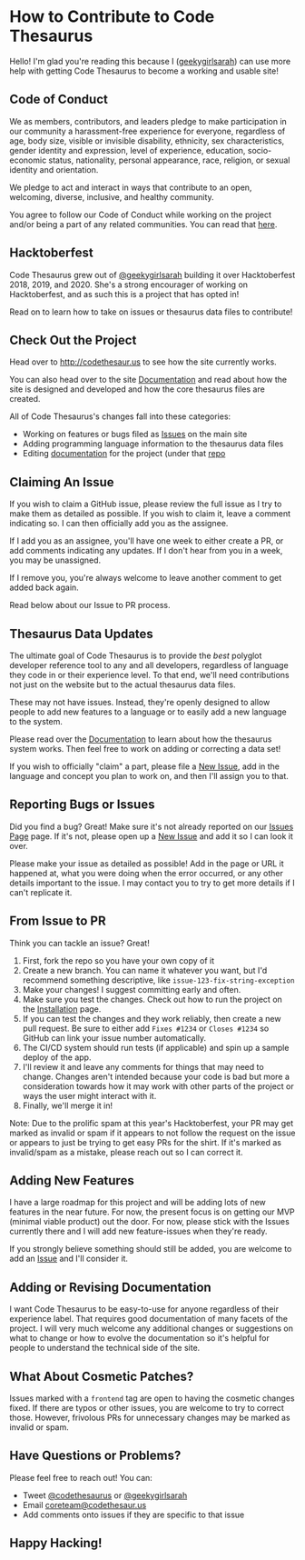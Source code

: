 # How to Contribute to Code Thesaurus

Hello! I'm glad you're reading this because I ([geekygirlsarah](https://twitter.com/geekygirlsarah)) can use more help with getting Code Thesaurus to become a working and usable site!

## Code of Conduct

We as members, contributors, and leaders pledge to make participation in our community a harassment-free experience for everyone, regardless of age, body size, visible or invisible disability, ethnicity, sex characteristics, gender identity and expression, level of experience, education, socio-economic status, nationality, personal appearance, race, religion, or sexual identity and orientation.

We pledge to act and interact in ways that contribute to an open, welcoming, diverse, inclusive, and healthy community.

You agree to follow our Code of Conduct while working on the project and/or being a part of any related communities. You can read that [here](CODE_OF_CONDUCT.md).

## Hacktoberfest

Code Thesaurus grew out of [@geekygirlsarah](https://twitter.com/geekygirlsarah) building it over Hacktoberfest 2018, 2019, and 2020. She's a strong encourager of working on Hacktoberfest, and as such this is a project that has opted in!

Read on to learn how to take on issues or thesaurus data files to contribute!

## Check Out the Project

Head over to http://codethesaur.us to see how the site currently works. 

You can also head over to the site [Documentation](https://docs.codethesaur.us/) and read about how the site is designed and developed and how the core thesaurus files are created.

All of Code Thesaurus's changes fall into these categories:

* Working on features or bugs filed as [Issues](https://github.com/codethesaurus/codethesaur.us/issues) on the main site
* Adding programming language information to the thesaurus data files
* Editing [documentation](https://docs.codethesaur.us) for the project (under that [repo](https://github.com/codethesaurus/docs)

## Claiming An Issue

If you wish to claim a GitHub issue, please review the full issue as I try to make them as detailed as possible. If you wish to claim it, leave a comment indicating so. I can then officially add you as the assignee.

If I add you as an assignee, you'll have one week to either create a PR, or add comments indicating any updates. If I don't hear from you in a week, you may be unassigned.

If I remove you, you're always welcome to leave another comment to get added back again.

Read below about our Issue to PR process.

## Thesaurus Data Updates

The ultimate goal of Code Thesaurus is to provide the _best_ polyglot developer reference tool to any and all developers, regardless of language they code in or their experience level. To that end, we'll need contributions not just on the website but to the actual thesaurus data files.

These may not have issues. Instead, they're openly designed to allow people to add new features to a language or to easily add a new language to the system.

Please read over the [Documentation](https://docs.codethesaur.us) to learn about how the thesaurus system works. Then feel free to work on adding or correcting a data set!

If you wish to officially "claim" a part, please file a [New Issue](https://github.com/codethesaurus/codethesaur.us/issues/new/choose), add in the language and concept you plan to work on, and then I'll assign you to that.

## Reporting Bugs or Issues

Did you find a bug? Great! Make sure it's not already reported on our [Issues Page](https://github.com/codethesaurus/codethesaur.us/issues) page. If it's not, please open up a [New Issue](https://github.com/codethesaurus/codethesaur.us/issues/new/choose) and add it so I can look it over.

Please make your issue as detailed as possible! Add in the page or URL it happened at, what you were doing when the error occurred, or any other details important to the issue. I may contact you to try to get more details if I can't replicate it.

## From Issue to PR

Think you can tackle an issue? Great! 

1. First, fork the repo so you have your own copy of it
1. Create a new branch. You can name it whatever you want, but I'd recommend something descriptive, like `issue-123-fix-string-exception`
1. Make your changes! I suggest committing early and often.
1. Make sure you test the changes. Check out how to run the project on the [Installation](install.md) page.
1. If you can test the changes and they work reliably, then create a new pull request. Be sure to either add `Fixes #1234` or `Closes #1234` so GitHub can link your issue number automatically.
1. The CI/CD system should run tests (if applicable) and spin up a sample deploy of the app. 
1. I'll review it and leave any comments for things that may need to change. Changes aren't intended because your code is bad but more a consideration towards how it may work with other parts of the project or ways the user might interact with it.
1. Finally, we'll merge it in! 

Note: Due to the prolific spam at this year's Hacktoberfest, your PR may get marked as invalid or spam if it appears to not follow the request on the issue or appears to just be trying to get easy PRs for the shirt. If it's marked as invalid/spam as a mistake, please reach out so I can correct it.

## Adding New Features

I have a large roadmap for this project and will be adding lots of new features in the near future. For now, the present focus is on getting our MVP (minimal viable product) out the door. For now, please stick with the Issues currently there and I will add new feature-issues when they're ready.

If you strongly believe something should still be added, you are welcome to add an [Issue](https://github.com/codethesaurus/codethesaur.us/issues/new/choose) and I'll consider it. 

## Adding or Revising Documentation

I want Code Thesaurus to be easy-to-use for anyone regardless of their experience label. That requires good documentation of many facets of the project. I will very much welcome any additional changes or suggestions on what to change or how to evolve the documentation so it's helpful for people to understand the technical side of the site.

## What About Cosmetic Patches?

Issues marked with a `frontend` tag are open to having the cosmetic changes fixed. If there are typos or other issues, you are welcome to try to correct those. However, frivolous PRs for unnecessary changes may be marked as invalid or spam.

## Have Questions or Problems?

Please feel free to reach out! You can:

* Tweet [@codethesaurus](https://twitter.com/codethesaurus) or [@geekygirlsarah](https://twitter.com/geekygirlsarah)
* Email [coreteam@codethesaur.us](mailto:coreteam@codethesaur.us)
* Add comments onto issues if they are specific to that issue

## Happy Hacking!
